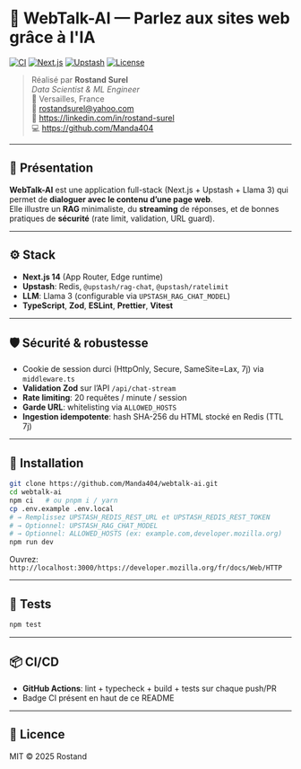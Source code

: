 # 💬 WebTalk-AI — Parlez aux sites web grâce à l'IA

[![CI](https://github.com/Manda404/webtalk-ai/actions/workflows/ci.yml/badge.svg)](https://github.com/Manda404/webtalk-ai/actions/workflows/ci.yml)
[![Next.js](https://img.shields.io/badge/Next.js-14-blue)](https://nextjs.org)
[![Upstash](https://img.shields.io/badge/Upstash-Redis%20%7C%20RAG-green)](https://upstash.com)
[![License](https://img.shields.io/badge/license-MIT-blue.svg)](./LICENSE)

> Réalisé par **Rostand Surel**  
> *Data Scientist & ML Engineer*  
> 📍 Versailles, France  
> 📧 rostandsurel@yahoo.com  
> 🔗 https://linkedin.com/in/rostand-surel  
> 💻 https://github.com/Manda404

---

## 🚀 Présentation

**WebTalk-AI** est une application full-stack (Next.js + Upstash + Llama 3) qui permet de **dialoguer avec le contenu d’une page web**.  
Elle illustre un **RAG** minimaliste, du **streaming** de réponses, et de bonnes pratiques de **sécurité** (rate limit, validation, URL guard).

---

## ⚙️ Stack

- **Next.js 14** (App Router, Edge runtime)  
- **Upstash**: Redis, `@upstash/rag-chat`, `@upstash/ratelimit`  
- **LLM**: Llama 3 (configurable via `UPSTASH_RAG_CHAT_MODEL`)  
- **TypeScript**, **Zod**, **ESLint**, **Prettier**, **Vitest**

---

## 🛡️ Sécurité & robustesse

- Cookie de session durci (HttpOnly, Secure, SameSite=Lax, 7j) via `middleware.ts`  
- **Validation Zod** sur l’API `/api/chat-stream`  
- **Rate limiting**: 20 requêtes / minute / session  
- **Garde URL**: whitelisting via `ALLOWED_HOSTS`  
- **Ingestion idempotente**: hash SHA-256 du HTML stocké en Redis (TTL 7j)

---

## 🔧 Installation

```bash
git clone https://github.com/Manda404/webtalk-ai.git
cd webtalk-ai
npm ci   # ou pnpm i / yarn
cp .env.example .env.local
# → Remplissez UPSTASH_REDIS_REST_URL et UPSTASH_REDIS_REST_TOKEN
# → Optionnel: UPSTASH_RAG_CHAT_MODEL
# → Optionnel: ALLOWED_HOSTS (ex: example.com,developer.mozilla.org)
npm run dev
```

Ouvrez: `http://localhost:3000/https://developer.mozilla.org/fr/docs/Web/HTTP`

---

## 🧪 Tests

```bash
npm test
```

---

## 📦 CI/CD

- **GitHub Actions**: lint + typecheck + build + tests sur chaque push/PR  
- Badge CI présent en haut de ce README

---

## 📄 Licence

MIT © 2025 Rostand
